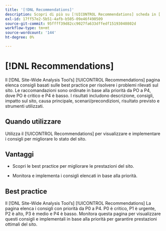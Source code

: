 ```yaml
---
title: '[!DNL Recommendations]'
description: Scopri di più su [!UICONTROL Recommendations] scheda in [!DNL Site-Wide Analysis Tool], quando utilizzarla, i suoi vantaggi e le best practice.
exl-id: 17ff57e2-5b51-4afb-b505-09e46f490509
source-git-commit: 95ffff39d82cc9027fa633dffedf15193040802d
workflow-type: tm+mt
source-wordcount: '144'
ht-degree: 0%

---
```


# [!DNL Recommendations]

Il [!DNL Site-Wide Analysis Tool’s] [!UICONTROL Recommendations] pagina elenca consigli basati sulle best practice per risolvere i problemi rilevati sul sito. Le raccomandazioni sono ordinate in base alla priorità da PO a P4, dove PO è critico e P4 è basso. I risultati includono descrizione, consigli, impatto sul sito, causa principale, scenari/precondizioni, risultato previsto e strumenti utilizzati.

## Quando utilizzare

Utilizza il [!UICONTROL Recommendations] per visualizzare e implementare i consigli per migliorare lo stato del sito.

## Vantaggi

* Scopri le best practice per migliorare le prestazioni del sito.

* Monitora e implementa i consigli elencati in base alla priorità.

## Best practice

Il [!DNL Site-Wide Analysis Tool’s] [!UICONTROL Recommendations] La pagina elenca i consigli con priorità da P0 a P4. P0 è critico, P1 è urgente, P2 è alto, P3 è medio e P4 è basso. Monitora questa pagina per visualizzare questi consigli e implementali in base alla priorità per garantire prestazioni ottimali del sito.
